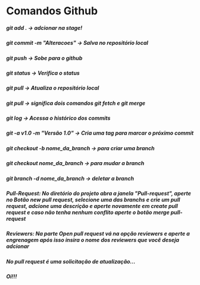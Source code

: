 # Comandos Github

##### git add . -> adcionar na stage!

##### git commit -m "Alteracoes" -> Salva no repositório local

##### git push -> Sobe para o github

##### git status -> Verifica o status

##### git pull -> Atualiza o repositório local

##### git pull -> significa dois comandos git fetch e git merge

##### git log -> Acessa o histórico dos commits

##### git -a v1.0 -m "Versão 1.0" -> Cria uma tag para marcar o próximo commit

##### git checkout -b nome_da_branch -> para criar uma branch

##### git checkout nome_da_branch -> para mudar a branch

##### git branch -d nome_da_branch -> deletar a branch

##### Pull-Request: No diretório do projeto abra a janela "Pull-request", aperte no Botão new pull request, selecione uma das branchs e crie um pull request, adcione uma descrição e aperte novamente em create pull request e caso não tenha nenhum conflito aperte o botão merge pull-request

##### Reviewers: Na parte Open pull request vá na opção reviewers e aperte a engrenagem após isso insira o nome dos reviewers que você deseja adcionar

##### No pull request é uma solicitação de atualização...

##### Oi!!!
